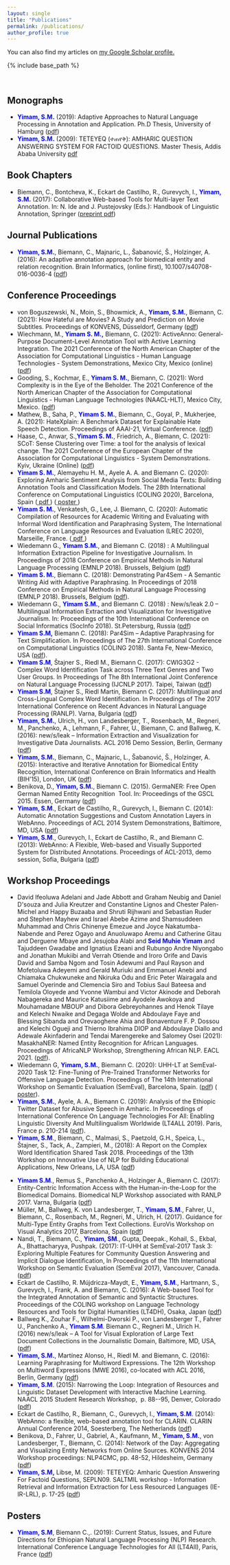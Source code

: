```yaml
---
layout: single
title: "Publications"
permalink: /publications/
author_profile: true
---
```


  You can also find my articles on <u><a href="https://scholar.google.de/citations?user=rDKEGNgAAAAJ&hl=en">my Google Scholar profile</a>.</u>

{% include base_path %}

<div id="c32945">
<p><span face="TheSansUHHBold, sans-serif"> </span></p>
</div>

<div id="c32945.1">
<div>
<h2>Monographs</h2>
</div>
<ul>
 
<li><strong><span style="color: #0000ff;">Yimam, S.M.</span></strong> (2019): Adaptive Approaches to Natural Language Processing in Annotation and Application. Ph.D Thesis, University of Hamburg (<a href="https://ediss.sub.uni-hamburg.de/volltexte/2019/9914/pdf/Dissertation.pdf">pdf</a>)</li>
  
 <li><strong><span style="color: #0000ff;">Yimam, S.M.</span></strong> (2009): TETEYEQ (ተጠየቅ): AMHARIC QUESTION ANSWERING SYSTEM FOR FACTOID QUESTIONS. Master Thesis, Addis Ababa University <a href="https://seyyaw.github.io/files/Seid Muhie_MSC.pdf">pdf</a> </li>
  
</ul>
</div>

<div id="c32946">
<div>
<h2>Book Chapters</h2>
</div>
<ul>
<li>Biemann, C., Bontcheva, K., Eckart de Castilho, R., Gurevych, I., <strong><span style="color: #0000ff;">Yimam, S.M.</span></strong> (2017): Collaborative Web-based Tools for Multi-layer Text Annotation. In: N. Ide and J. Pustejovsky (Eds.): Handbook of Linguistic Annotation, Springer (<a href="https://www.inf.uni-hamburg.de/en/inst/ab/lt/publications/2017-biemannetal-hola-webbasedtools-preprint.pdf">preprint pdf</a>)</li>
</ul>
</div>
<div id="c32947">
<div>
<h2>Journal Publications</h2>
</div>
<ul>
<li><strong><span style="color: #0000ff;">Yimam, S.M.</span></strong>, Biemann, C., Majnaric, L., Šabanović, Š., Holzinger, A. (2016): An adaptive annotation approach for <g data-gr-id="98" id="98">biomedical</g> entity and relation recognition. Brain Informatics, (online first), 10.1007/s40708-016-0036-4 (<a href="https://www.inf.uni-hamburg.de/en/inst/ab/lt/publications/2016-yimametal-brin.pdf">pdf</a>)</li>
</ul>
</div>
<div id="c32948">
<div>
<h2>Conference Proceedings</h2>
</div>
<ul>
 <li>von Boguszewski, N., Moin, S., Bhowmick, A., <strong><span style="color: #0000ff;">Yimam, S.M.</span></strong>, Biemann, C. (2021): How Hateful are Movies? A Study and Prediction on Movie Subtitles. Proceedings of KONVENS, Düsseldorf, Germany (<a href="https://www.inf.uni-hamburg.de/en/inst/ab/lt/publications/2021-boguszewskietal-konvens-hatemovies.pdf">pdf</a>)</li>
 <li>Wiechmann, M., <strong><span style="color: #0000ff;">Yimam S. M.,</span></strong> Biemann, C. (2021): ActiveAnno: General-Purpose Document-Level Annotation Tool with Active Learning Integration. The 2021 Conference of the North American Chapter of the Association for Computational Linguistics - Human Language Technologies - System Demonstrations, Mexico City, Mexico (online) (<a href="https://www.inf.uni-hamburg.de/en/inst/ab/lt/publications/2021-wichmannetal-naacl-activeanno.pdf">pdf</a>)</li>
  
<li>Gooding, S., Kochmar, E., <strong><span style="color: #0000ff;">Yimam S. M.</span></strong>, Biemann, C. (2021): Word Complexity is in the Eye of the Beholder. The 2021 Conference of the North American Chapter of the Association for Computational Linguistics - Human Language Technologies (NAACL-HLT), Mexico City, Mexico. (<a href="https://www.inf.uni-hamburg.de/en/inst/ab/lt/publications/2021-sianetal-naacl-cwi.pdf">pdf</a>)</li>
<li>Mathew, B., Saha, P., <strong><span style="color: #0000ff;">Yimam S. M.</span></strong>, Biemann, C., Goyal, P., Mukherjee, A. (2021): HateXplain: A Benchmark Dataset for Explainable Hate Speech Detection. Proceedings of AAAI-21, Virtual Conference. (<a href="https://www.inf.uni-hamburg.de/en/inst/ab/lt/publications/2021-mathewetal-aaai-hatexplain.pdf">pdf</a>)</li>
<li>Haase, C., Anwar, S.,<strong><span style="color: #0000ff;">Yimam S. M.</span></strong>, Friedrich, A., Biemann, C. (2021): SCoT: Sense Clustering over Time: a tool for the analysis of lexical change. The 2021 Conference of the European Chapter of the Association for Computational Linguistics - System Demonstrations. Kyiv, Ukraine (Online) (<a href="https://www.inf.uni-hamburg.de/en/inst/ab/lt/publications/2021-haaseetal-eacldemo-scot.pdf">pdf</a>)</li>

<li><strong><span style="color: #0000ff;">Yimam S. M.</span></strong>, Alemayehu H. M., Ayele A. A. and Biemann C. (2020): Exploring Amharic Sentiment Analysis from Social Media Texts: Building Annotation Tools and Classification Models. The 28th International Conference on Computational Linguistics (COLING 2020), Barcelona, Spain (<a href="https://www.inf.uni-hamburg.de/en/inst/ab/lt/publications/2020-yimametal-coling-asab.pdf"> pdf </a>) (<a href="https://www.inf.uni-hamburg.de/en/inst/ab/lt/publications/2020-yimametal-coling-asab-poster.pdf"> poster </a>)</li>

<li><strong><span style="color: #0000ff;">Yimam S. M.</span></strong>, Venkatesh, G., Lee, J. Biemann, C. (2020): Automatic Compilation of Resources for Academic Writing and Evaluating with Informal Word Identification and Paraphrasing System, The International Conference on Language Resources and Evaluation (LREC 2020), Marseille, France. (<a href="https://arxiv.org/pdf/2003.02955.pdf"> pdf </a>)</li>
 
<li>Wiedemann G., <strong><span style="color: #0000ff;">Yimam S.M.</span></strong>, and Biemann C. (2018) : A Multilingual Information Extraction Pipeline for Investigative Journalism. In Proceedings of 2018 Conference on Empirical Methods in Natural Language Processing (EMNLP 2018). Brussels, Belgium (<a href="https://www.inf.uni-hamburg.de/en/inst/ab/lt/publications/2018-wiedemannetal-emnl-multinewsleak.pdf">pdf</a>)</li>
  
<li><strong><span style="color: #0000ff;">Yimam S. M.</span></strong>, Biemann C. (2018): Demonstrating Par4Sem - A Semantic Writing Aid with Adaptive Paraphrasing. In Proceedings of 2018 Conference on Empirical Methods in Natural Language Processing (EMNLP 2018). Brussels, Belgium (<a href="https://www.inf.uni-hamburg.de/en/inst/ab/lt/publications/2018-yimamandbieman-emnlp-par4sem.pdf">pdf</a>).</li>
<li>Wiedemann G., <strong><span style="color: #0000ff;">Yimam S.M.</span></strong>, and Biemann C. (2018) : New/s/leak 2.0 – Multilingual Information Extraction and Visualization for Investigative Journalism. In: Proceedings of the 10th International Conference on Social Informatics (SocInfo 2018). St.Petersburg, Russia (<a href="https://www.inf.uni-hamburg.de/en/inst/ab/lt/publications/2018-wiedemannetal-socinfo-multinewsleak.pdf">pdf</a>)</li>
<li><span style="color: #0000ff;"><strong>Yimam S.M,</strong></span> Biemann C. (2018): Par4Sim – Adaptive Paraphrasing for Text Simplification. In Proceedings of The 27th International Conference on Computational Linguistics (COLING 2018). Santa Fe, New-Mexico, USA (<a href="https://www.inf.uni-hamburg.de/en/inst/ab/lt/publications/2018-yimamandbieman-coling-par4sim.pdf">pdf</a>).</li>
<li><strong><span style="color: #0000ff;">Yimam S.M</span></strong>, Štajner S., Riedl M., Biemann C. (2017): CWIG3G2 - Complex Word Identification Task across Three Text Genres and Two User Groups. In Proceedings of The 8th International Joint Conference on Natural Language Processing (IJCNLP 2017). Taipei, Taiwan (<a href="https://www.inf.uni-hamburg.de/en/inst/ab/lt/publications/2017-yimametal-ijcnlp.pdf">pdf</a>)</li>
<li><strong><span style="color: #0000ff;">Yimam S.M</span></strong>, Štajner S., Riedl Martin, Biemann C. (2017): Multilingual and Cross-Lingual Complex Word Identification. In Proceedings of The 2017 International Conference on Recent Advances in Natural Language Processing (RANLP). Varna, Bulgaria (<a href="https://www.inf.uni-hamburg.de/en/inst/ab/lt/publications/2017-yimametal-ranlp.pdf">pdf</a>)</li>
<li><strong><span style="color: #0000ff;">Yimam, S.M.</span></strong>, Ulrich, H., von Landesberger, T., Rosenbach, M., Regneri, M., Panchenko, A., Lehmann, F., Fahrer, U., Biemann, C. and Ballweg, K. (2016): new/s/leak – Information Extraction and Visualization for Investigative Data Journalists. ACL 2016 Demo Session, Berlin, Germany (<a href="http://www.aclweb.org/anthology/P16-4028">pdf</a>)</li>
<li><strong><span style="color: #0000ff;">Yimam, S.M.</span></strong>, Biemann, C., Majnaric, L., Šabanović, Š., Holzinger, A. (2015): Interactive and Iterative Annotation for Biomedical Entity Recognition, International Conference on Brain Informatics and Health (BIH’15), London, UK (<a href="https://www.inf.uni-hamburg.de/en/inst/ab/lt/publications/2015-yimametal-bih-london.pdf">pdf</a>)</li>
<li>Benikova, D., <strong><span style="color: #0000ff;">Yimam, S.M.</span></strong>, Biemann C. (2015). GermaNER: Free Open German Named Entity Recognition  Tool. In: Proceedings of the GSCL 2015. Essen, Germany (<a href="https://www.inf.uni-hamburg.de/en/inst/ab/lt/publications/2015-benikovaetal-gscl2015-germa.pdf">pdf</a>)</li>
<li><strong><span style="color: #0000ff;">Yimam, S.M</span></strong>., Eckart de Castilho, R., Gurevych, I., Biemann C. (2014): Automatic Annotation Suggestions and Custom Annotation Layers in WebAnno. Proceedings of ACL 2014 System Demonstrations, Baltimore, MD, USA (<a href="https://www.inf.uni-hamburg.de/en/inst/ab/lt/publications/2014-yimametal-acl2014demo-webanno.pdf" title="TEXT, Yimam Et Al ACL2014demo Web Anno, YimamEtAl_ACL2014demo_WebAnno.pdf, 299 KB">pdf</a>)</li>
<li><strong><span style="color: #0000ff;">Yimam, S.M</span></strong>., Gurevych, I., Eckart de Castilho, R., and Biemann C. (2013): WebAnno: A Flexible, Web-based and Visually Supported System for Distributed Annotations. Proceedings of ACL-2013, demo session, Sofia, Bulgaria (<a href="https://www.inf.uni-hamburg.de/en/inst/ab/lt/publications/2013-yimametal-acl-webanno.pdf" title="APPLIKATION, Yimam Web Anno ACL2013demo, Yimam_WebAnno_ACL2013demo.pdf, 590 KB">pdf</a>)</li>
</ul>
</div>
<div id="c32949">
<div>
<h2>Workshop Proceedings</h2>
<ul>
 
 <li>David Ifeoluwa Adelani and Jade Abbott and Graham Neubig and Daniel D'souza and Julia Kreutzer and Constantine Lignos and Chester Palen-Michel and Happy Buzaaba and Shruti Rijhwani and Sebastian Ruder and Stephen Mayhew and Israel Abebe Azime and Shamsuddeen Muhammad and Chris Chinenye Emezue and Joyce Nakatumba-Nabende and Perez Ogayo and Anuoluwapo Aremu and Catherine Gitau and Derguene Mbaye and Jesujoba Alabi and <strong><span style="color: #0000ff;"> Seid Muhie Yimam</span></strong> and Tajuddeen Gwadabe and Ignatius Ezeani and Rubungo Andre Niyongabo and Jonathan Mukiibi and Verrah Otiende and Iroro Orife and Davis David and Samba Ngom and Tosin Adewumi and Paul Rayson and Mofetoluwa Adeyemi and Gerald Muriuki and Emmanuel Anebi and Chiamaka Chukwuneke and Nkiruka Odu and Eric Peter Wairagala and Samuel Oyerinde and Clemencia Siro and Tobius Saul Bateesa and Temilola Oloyede and Yvonne Wambui and Victor Akinode and Deborah Nabagereka and Maurice Katusiime and Ayodele Awokoya and Mouhamadane MBOUP and Dibora Gebreyohannes and Henok Tilaye and Kelechi Nwaike and Degaga Wolde and Abdoulaye Faye and Blessing Sibanda and Orevaoghene Ahia and Bonaventure F. P. Dossou and Kelechi Ogueji and Thierno Ibrahima DIOP and Abdoulaye Diallo and Adewale Akinfaderin and Tendai Marengereke and Salomey Osei (2021): MasakhaNER: Named Entity Recognition for African Languages. Proceedings of AfricaNLP Workshop, Strengthening African NLP.  EACL 2021. (<a href="https://arxiv.org/pdf/2103.11811.pdf">pdf</a>). </li>
  
 <li>Wiedemann G, <strong><span style="color: #0000ff;">Yimam, S.M.</span></strong>, Biemann C. (2020):  UHH-LT at SemEval-2020 Task 12: Fine-Tuning of Pre-Trained Transformer Networks for Offensive Language Detection. Proceedings of The 14th International Workshop on Semantic Evaluation (SemEval), Barcelona, Spain. (<a href="https://www.inf.uni-hamburg.de/en/inst/ab/lt/publications/2020-wiedemannetal-semeval2020-offenseval2.pdf">pdf</a>) (<a href="https://www.inf.uni-hamburg.de/en/inst/ab/lt/publications/2020-wiedemannetal-semeval2020-offenseval-poster.pdf"> poster</a>). </li>
 
<li><strong><span style="color: #0000ff;">Yimam, S.M.</span></strong>, Ayele, A. A., Biemann C. (2019): Analysis of the Ethiopic Twitter Dataset for Abusive Speech in Amharic. In Proceedings of  International Conference On Language Technologies For All: Enabling Linguistic Diversity And Multilingualism Worldwide (LT4ALL 2019). Paris, France p. 210-214 (<a href="https://lt4all.elra.info/proceedings/lt4all2019/pdf/2019.lt4all-1.53.pdf">pdf</a>). </li>
<li><strong><span style="color: #0000ff;">Yimam, S.M</span></strong>., Biemann, C., Malmasi, S., Paetzold, G.H., Speica, L., Štajner, S., Tack, A., Zampieri, M., (2018): A Report on the Complex Word Identification Shared Task 2018. Proceedings of the 13th Workshop on Innovative Use of NLP for Building Educational Applications, New Orleans, LA, USA (<a href="https://www.inf.uni-hamburg.de/en/inst/ab/lt/publications/2018-yimametal-bea-cwi-task.pdf">pdf</a>)</li>
</ul>
</div>
<ul>
<li><strong><span style="color: #0000ff;">Yimam S.M</span></strong>., Remus S., Panchenko A., Holzinger A., Biemann C. (2017): Entity-Centric Information Access with the Human-in-the-Loop for the Biomedical Domains. Biomedical NLP Workshop associated with RANLP 2017. Varna, Bulgaria (<a href="https://www.inf.uni-hamburg.de/en/inst/ab/lt/publications/2017-yimametal-bionlpatranlp.pdf">pdf</a>) </li>
<li>Müller, M., Ballweg, K. von Landesberger, T., <strong><span style="color: #0000ff;">Yimam, S.M</span></strong>., Fahrer, U., Biemann, C., Rosenbach, M., Regneri, M., Ulrich, H. (2017). Guidance for Multi-Type Entity Graphs from Text Collections. EuroVis Workshop on Visual Analytics 2017, Barcelona, Spain (<a href="https://www.inf.uni-hamburg.de/en/inst/ab/lt/publications/2017-mueller-eurova-newsleak-guidance.pdf">pdf</a>)</li>
<li>Nandi, T., Biemann, C., <strong><span style="color: #0000ff;">Yimam, SM</span></strong>., Gupta, Deepak., Kohail, S., Ekbal, A., Bhattacharyya, Pushpak. (2017): IT-UHH at SemEval-2017 Task 3: Exploring Multiple Features for Community Question Answering and Implicit Dialogue Identification, In Proceedings of the 11th International Workshop on Semantic Evaluation (SemEval 2017), Vancouver, Canada.(<a href="http://aclanthology.coli.uni-saarland.de/pdf/S/S17/S17-2009.pdf">pdf</a>)</li>
<li>Eckart de Castilho, R. Mújdricza-Maydt, E., <span style="color: #0000ff;"><strong>Yimam, S.M</strong></span>., Hartmann, S., Gurevych, I., Frank, A. and Biemann, C. (2016): A Web-based Tool for the Integrated Annotation of Semantic and Syntactic Structures. Proceedings of the COLING workshop on Language Technology Resources and Tools for Digital Humanities (LT4DH), Osaka, Japan (<a href="https://www.inf.uni-hamburg.de/en/inst/ab/lt/publications/webanno3-tl4dh2016.pdf">pdf</a>)</li>
<li>Ballweg K., Zouhar F., Wilhelmi-Dworski P., von Landesberger T., Fahrer U., Panchenko A., <strong><span style="color: #0000ff;">Yimam S.M</span></strong>. Biemann C., Regneri M., Ulrich H. (2016) new/s/leak – A Tool for Visual Exploration of Large Text Document Collections in the Journalistic Domain, Baltimore, MD, USA, (<a href="https://www.inf.uni-hamburg.de/en/inst/ab/lt/publications/2016-ballwegetal-newsleak-vip-latest.pdf">pdf</a>)</li>
<li><span style="color: #0000ff;"><strong>Yimam, S.M.</strong></span>, Martínez Alonso, H., Riedl M. and Biemann, C. (2016): Learning Paraphrasing for Multiword Expressions. The 12th Workshop on Multiword Expressions (MWE 2016), co-located with ACL 2016, Berlin, Germany (<a href="https://www.inf.uni-hamburg.de/en/inst/ab/lt/publications/2016-yimametal-acl-berlin.pdf">pdf</a>)</li>
<li><strong><span style="color: #0000ff;">Yimam, S.M</span></strong>. (2015): Narrowing the Loop: Integration of Resources and Linguistic Dataset Development with Interactive Machine Learning. NAACL 2015 Student Research Workshop,  p. 88--95, Denver, Colorado (<a href="http://www.aclweb.org/anthology/N/N15/N15-2012.pdf">pdf</a>)</li>
<li>Eckart de Castilho, R., Biemann, C., Gurevych, I., <strong><span style="color: #0000ff;">Yimam, S.M</span></strong>. (2014): WebAnno: a flexible, web-based annotation tool for CLARIN. CLARIN Annual Conference 2014, Soesterberg, The Netherlands (<a href="https://www.inf.uni-hamburg.de/en/inst/ab/lt/publications/2014-castilhoetal-cac2014-webanno.pdf" title="TEXT, CAC2014 Web Anno, CAC2014_WebAnno.pdf, 469 KB">pdf</a>)</li>
<li><g data-gr-id="170" id="170">Benikova</g>, D., Fahrer, U., Gabriel, A., Kaufmann, M., <strong><span style="color: #0000ff;">Yimam, S.M.</span></strong>, von Landesberger, T., Biemann, C. (2014): Network of the Day: Aggregating and Visualizing Entity Networks from Online Sources. KONVENS 2014 Workshop proceedings: NLP4CMC, pp. 48-52, Hildesheim, Germany (<a href="https://www.inf.uni-hamburg.de/en/inst/ab/lt/publications/2014-benikovaetall-konvens-nod.pdf" title="TEXT, Benikova Et Al No D NLP4CMC2014, BenikovaEtAl_NoD_NLP4CMC2014.pdf, 609 KB">pdf</a>)</li>
<li><strong><span style="color: #0000ff;">Yimam, S.M,</span></strong> Libse, M. (2009): TETEYEQ: Amharic Question Answering For Factoid Questions, SEPLN09. SALTMIL workshop - Information Retrieval and Information Extraction for <g data-gr-id="171" id="171">Less Resourced</g> Languages (IE-IR-LRL), p. 17-25 (<a href="https://www.inf.uni-hamburg.de/en/inst/ab/lt/people/seid-muhie-yimam/yimam-ms-thesis.pdf">pdf</a>)</li>
</ul>
  
  <h2>Posters</h2>
  <ul>
  <li>
    <strong><span style="color: #0000ff;">Yimam, S.M</span></strong>, Biemann C.,. (2019): Current Status, Issues, and Future Directions for Ethiopian Natural Language Processing (NLP) Research. International Conference Language Technologies for All (LT4All), Paris, France (<a href="https://seyyaw.github.io/files/Yimametal_2019_lt4all.pdf">pdf</a>)
  </li>
  </ul>
</div>
